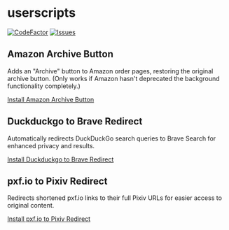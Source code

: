 # userscripts

[![CodeFactor](https://www.codefactor.io/repository/github/nive9/userscripts/badge/main)](https://www.codefactor.io/repository/github/nive9/userscripts/overview/main)
[![Issues](https://img.shields.io/github/issues/Nive9/userscripts)](https://github.com/Nive9/userscripts/issues)


## Amazon Archive Button

Adds an "Archive" button to Amazon order pages, restoring the original archive button. (Only works if Amazon hasn't deprecated the background functionality completely.)

[Install Amazon Archive Button](https://github.com/nive9/userscripts/raw/main/amazon-archive-button.user.js)


## Duckduckgo to Brave Redirect

Automatically redirects DuckDuckGo search queries to Brave Search for enhanced privacy and results.

[Install Duckduckgo to Brave Redirect](https://github.com/nive9/userscripts/raw/main/duckduckgo-to-brave-redirect.user.js)


## pxf.io to Pixiv Redirect

Redirects shortened pxf.io links to their full Pixiv URLs for easier access to original content.

[Install pxf.io to Pixiv Redirect](https://github.com/nive9/userscripts/raw/main/pxfio-pixiv-redirect.user.js)